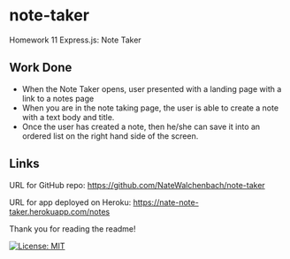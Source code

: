 # note-taker

Homework 11 Express.js: Note Taker

## Work Done

- When the Note Taker opens, user presented with a landing page with a link to a notes page
- When you are in the note taking page, the user is able to create a note with a text body and title.
- Once the user has created a note, then he/she can save it into an ordered list on the right hand side of the screen.

## Links

URL for GitHub repo: https://github.com/NateWalchenbach/note-taker

URL for app deployed on Heroku: https://nate-note-taker.herokuapp.com/notes

Thank you for reading the readme!

[![License: MIT](https://img.shields.io/badge/License-MIT-blue.svg)](https://opensource.org/licenses/MIT)
